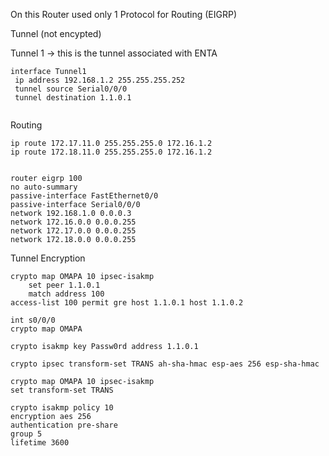 On this Router used only 1 Protocol for Routing (EIGRP)


Tunnel (not encypted)

Tunnel 1 -> this is the tunnel associated with ENTA 

```
interface Tunnel1
 ip address 192.168.1.2 255.255.255.252
 tunnel source Serial0/0/0
 tunnel destination 1.1.0.1
 
```

Routing 

```
ip route 172.17.11.0 255.255.255.0 172.16.1.2 
ip route 172.18.11.0 255.255.255.0 172.16.1.2 


router eigrp 100
no auto-summary
passive-interface FastEthernet0/0
passive-interface Serial0/0/0
network 192.168.1.0 0.0.0.3
network 172.16.0.0 0.0.0.255
network 172.17.0.0 0.0.0.255
network 172.18.0.0 0.0.0.255
 ```
 
 
 Tunnel Encryption
 
```
crypto map OMAPA 10 ipsec-isakmp
    set peer 1.1.0.1
    match address 100
access-list 100 permit gre host 1.1.0.1 host 1.1.0.2
```
```
int s0/0/0
crypto map OMAPA
```
```
crypto isakmp key Passw0rd address 1.1.0.1
```

```
crypto ipsec transform-set TRANS ah-sha-hmac esp-aes 256 esp-sha-hmac
```


```
crypto map OMAPA 10 ipsec-isakmp
set transform-set TRANS
```


```
crypto isakmp policy 10
encryption aes 256
authentication pre-share
group 5
lifetime 3600
```

